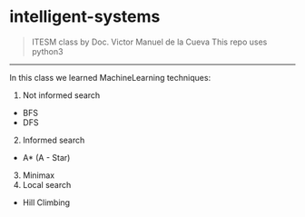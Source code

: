 # intelligent-systems
> ITESM class by Doc. Victor Manuel de la Cueva
> This repo uses python3

<hr>

In this class we learned MachineLearning techniques:
1. Not informed search
* BFS
* DFS
2. Informed search
* A* (A - Star)
3. Minimax
4. Local search
* Hill Climbing
